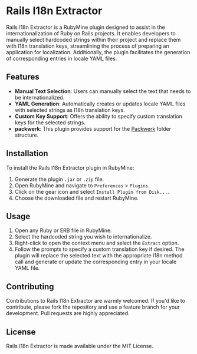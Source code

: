 # Rails I18n Extractor

Rails I18n Extractor is a RubyMine plugin designed to assist in the internationalization of Ruby on Rails projects. It enables developers to manually select hardcoded strings within their project and replace them with I18n translation keys, streamlining the process of preparing an application for localization. Additionally, the plugin facilitates the generation of corresponding entries in locale YAML files.

## Features

- **Manual Text Selection**: Users can manually select the text that needs to be internationalized.
- **YAML Generation**: Automatically creates or updates locale YAML files with selected strings as I18n translation keys.
- **Custom Key Support**: Offers the ability to specify custom translation keys for the selected strings.
- **packwerk**: This plugin provides support for the [Packwerk](https://github.com/Shopify/packwerk) folder structure.

## Installation

To install the Rails I18n Extractor plugin in RubyMine:

1. Generate the plugin `.jar` or `.zip` file.
2. Open RubyMine and navigate to `Preferences` > `Plugins`.
3. Click on the gear icon and select `Install Plugin from Disk...`.
4. Choose the downloaded file and restart RubyMine.

## Usage

1. Open any Ruby or ERB file in RubyMine.
2. Select the hardcoded string you wish to internationalize.
3. Right-click to open the context menu and select the `Extract` option.
4. Follow the prompts to specify a custom translation key if desired. The plugin will replace the selected text with the appropriate I18n method call and generate or update the corresponding entry in your locale YAML file.

## Contributing

Contributions to Rails I18n Extractor are warmly welcomed. If you'd like to contribute, please fork the repository and use a feature branch for your development. Pull requests are highly appreciated.

## License

Rails I18n Extractor is made available under the MIT License.
